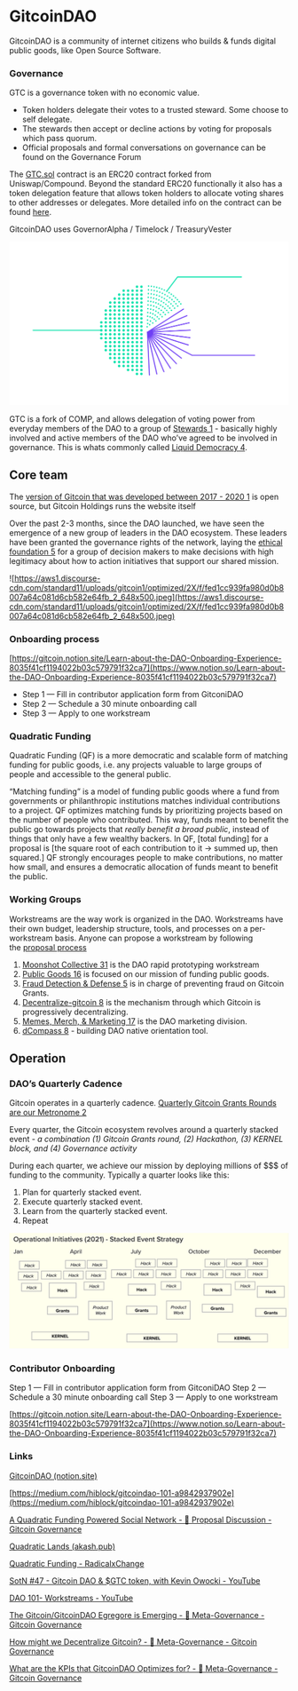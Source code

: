 # GitcoinDAO

GitcoinDAO is a community of internet citizens who builds & funds digital public goods, like Open Source Software.

### Governance

GTC is a governance token with no economic value.

- Token holders delegate their votes to a trusted steward. Some choose to self delegate.
- The stewards then accept or decline actions by voting for proposals which pass quorum.
- Official proposals and formal conversations on governance can be found on the Governance Forum

The [GTC.sol](https://github.com/gitcoinco/governance/blob/main/contracts/GTA.sol) contract is an ERC20 contract forked from Uniswap/Compound. Beyond the standard ERC20 functionally it also has a token delegation feature that allows token holders to allocate voting shares to other addresses or delegates. More detailed info on the contract can be found [here](https://github.com/gitcoinco/governance-docs/blob/main/GTC-TOKEN.md).

GitcoinDAO uses GovernorAlpha / Timelock / TreasuryVester

![Untitled](GitcoinDAO%206bdbdbf870514a6d8b52c032e1c85df4/Untitled.png)

GTC is a fork of COMP, and allows delegation of voting power from everyday members of the DAO to a group of [Stewards 1](https://gov.gitcoin.co/t/introducing-stewards-governance/41/28) - basically highly involved and active members of the DAO who’ve agreed to be involved in governance. This is whats commonly called [Liquid Democracy 4](https://en.wikipedia.org/wiki/Liquid_democracy). 

## Core team

The [version of Gitcoin that was developed between 2017 - 2020 1](https://github.com/gitcoinco/web) is open source, but Gitcoin Holdings runs the website itself

Over the past 2-3 months, since the DAO launched, we have seen the emergence of a new group of leaders in the DAO ecosystem. These leaders have been granted the governance rights of the network, laying the [ethical foundation 5](https://en.wikipedia.org/wiki/Consent_of_the_governed) for a group of decision makers to make decisions with high legitimacy about how to action initiatives that support our shared mission.

![https://aws1.discourse-cdn.com/standard11/uploads/gitcoin1/optimized/2X/f/fed1cc939fa980d0b8007a64c081d6cb582e64fb_2_648x500.jpeg](https://aws1.discourse-cdn.com/standard11/uploads/gitcoin1/optimized/2X/f/fed1cc939fa980d0b8007a64c081d6cb582e64fb_2_648x500.jpeg)

### Onboarding process

[https://gitcoin.notion.site/Learn-about-the-DAO-Onboarding-Experience-8035f41cf1194022b03c579791f32ca7](https://www.notion.so/Learn-about-the-DAO-Onboarding-Experience-8035f41cf1194022b03c579791f32ca7)

- Step 1 — Fill in contributor application form from GitconiDAO
- Step 2 — Schedule a 30 minute onboarding call
- Step 3 — Apply to one workstream

### Quadratic Funding

Quadratic Funding (QF) is a more democratic and scalable form of matching funding for public goods, i.e. any projects valuable to large groups of people and accessible to the general public.

“Matching funding” is a model of funding public goods where a fund from governments or philanthropic institutions matches individual contributions to a project. QF optimizes matching funds by prioritizing projects based on the number of people who contributed. This way, funds meant to benefit the public go towards projects that *really benefit a broad public*, instead of things that only have a few wealthy backers. In QF, [total funding] for a proposal is [the square root of each contribution to it → summed up, then squared.] QF strongly encourages people to make contributions, no matter how small, and ensures a democratic allocation of funds meant to benefit the public.

### Working Groups

Workstreams are the way work is organized in the DAO. Workstreams have their own budget, leadership structure, tools, and processes on a per-workstream basis. Anyone can propose a workstream by following the [proposal process](https://gov.gitcoin.co/t/gitcoin-dao-governance-process-v2-updated/7860)

1. [Moonshot Collective 31](https://www.notion.so/ffa78f44a0de412cb607f9b69d3a376f) is the DAO rapid prototyping workstream
2. [Public Goods 16](https://www.notion.so/80a3202a3a244c65b3fda08c0f7c7d60) is focused on our mission of funding public goods.
3. [Fraud Detection & Defense 5](https://www.notion.so/f1a2969a9f324f57a02ef69a60b25cae) is in charge of preventing fraud on Gitcoin Grants.
4. [Decentralize-gitcoin 8](https://www.notion.so/c3197f918bf640bc9809cd26d56c93f3) is the mechanism through which Gitcoin is progressively decentralizing.
5. [Memes, Merch, & Marketing 17](https://www.notion.so/c1bd89fac8ab4569bf2a676df28025d8) is the DAO marketing division.
6. [dCompass 8](https://gov.gitcoin.co/t/proposal-integrate-dcompass-within-dgitcoin-to-build-dquests-dknowledge/8836) - building DAO native orientation tool.

## Operation

### DAO’s Quarterly Cadence

Gitcoin operates in a quarterly cadence. [Quarterly Gitcoin Grants Rounds are our Metronome 2](https://gov.gitcoin.co/t/gitcoin-grants-is-our-metronome/9310)

Every quarter, the Gitcoin ecosystem revolves around a quarterly stacked event - *a combination (1) Gitcoin Grants round, (2) Hackathon, (3) KERNEL block, and (4) Governance activity*

During each quarter, we achieve our mission by deploying millions of $$$ of funding to the community. Typically a quarter looks like this:

1. Plan for quarterly stacked event.
2. Execute quarterly stacked event.
3. Learn from the quarterly stacked event.
4. Repeat

![Untitled](GitcoinDAO%206bdbdbf870514a6d8b52c032e1c85df4/Untitled%201.png)

### Contributor Onboarding

Step 1 — Fill in contributor application form from GitconiDAO
Step 2 — Schedule a 30 minute onboarding call
Step 3 — Apply to one workstream

[https://gitcoin.notion.site/Learn-about-the-DAO-Onboarding-Experience-8035f41cf1194022b03c579791f32ca7](https://www.notion.so/Learn-about-the-DAO-Onboarding-Experience-8035f41cf1194022b03c579791f32ca7)

### Links

[GitcoinDAO (notion.site)](https://www.notion.so/GitcoinDAO-22431fe7c9794d99986a028c23ce56b5)

[https://medium.com/hiblock/gitcoindao-101-a9842937902e](https://medium.com/hiblock/gitcoindao-101-a9842937902e)

[A Quadratic Funding Powered Social Network - 📜 Proposal Discussion - Gitcoin Governance](https://gov.gitcoin.co/t/a-quadratic-funding-powered-social-network/9462)

[Quadratic Lands (akash.pub)](http://857tp1qb31bkh1ncp6f3vsbb0s.ingress.provider-0.prod.ams1.akash.pub/)

[Quadratic Funding - RadicalxChange](https://www.radicalxchange.org/concepts/quadratic-funding/)

[SotN #47 - Gitcoin DAO & $GTC token, with Kevin Owocki - YouTube](https://www.youtube.com/watch?v=sAJ1sZ2_S4M&ab_channel=Bankless)

[DAO 101- Workstreams - YouTube](https://www.youtube.com/watch?v=I7zHXmtvc4k&ab_channel=GitcoinMedia)

[The Gitcoin/GitcoinDAO Egregore is Emerging - 🤖 Meta-Governance - Gitcoin Governance](https://gov.gitcoin.co/t/the-gitcoin-gitcoindao-egregore-is-emerging/8200)

[How might we Decentralize Gitcoin? - 🤖 Meta-Governance - Gitcoin Governance](https://gov.gitcoin.co/t/how-might-we-decentralize-gitcoin/8734)

[What are the KPIs that GitcoinDAO Optimizes for? - 🤖 Meta-Governance - Gitcoin Governance](https://gov.gitcoin.co/t/what-are-the-kpis-that-gitcoindao-optimizes-for/8497)